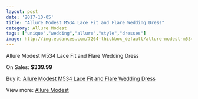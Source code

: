 ```yaml
---
layout: post
date: '2017-10-05'
title: "Allure Modest M534 Lace Fit and Flare Wedding Dress"
category: Allure Modest
tags: ["unique","wedding","allure","style","dresses"]
image: http://img.eudances.com/7264-thickbox_default/allure-modest-m534-lace-fit-and-flare-wedding-dress.jpg
---
```

Allure Modest M534 Lace Fit and Flare Wedding Dress

On Sales: **$339.99**
<a href="https://www.eudances.com/en/allure-modest/2617-allure-modest-m534-lace-fit-and-flare-wedding-dress.html"><amp-img layout="responsive" width="600" height="600" src="//img.eudances.com/7264-thickbox_default/allure-modest-m534-lace-fit-and-flare-wedding-dress.jpg" alt="Allure Modest M534 Lace Fit and Flare Wedding Dress 0" /></a>
<a href="https://www.eudances.com/en/allure-modest/2617-allure-modest-m534-lace-fit-and-flare-wedding-dress.html"><amp-img layout="responsive" width="600" height="600" src="//img.eudances.com/7267-thickbox_default/allure-modest-m534-lace-fit-and-flare-wedding-dress.jpg" alt="Allure Modest M534 Lace Fit and Flare Wedding Dress 1" /></a>
<a href="https://www.eudances.com/en/allure-modest/2617-allure-modest-m534-lace-fit-and-flare-wedding-dress.html"><amp-img layout="responsive" width="600" height="600" src="//img.eudances.com/7266-thickbox_default/allure-modest-m534-lace-fit-and-flare-wedding-dress.jpg" alt="Allure Modest M534 Lace Fit and Flare Wedding Dress 2" /></a>
<a href="https://www.eudances.com/en/allure-modest/2617-allure-modest-m534-lace-fit-and-flare-wedding-dress.html"><amp-img layout="responsive" width="600" height="600" src="//img.eudances.com/7265-thickbox_default/allure-modest-m534-lace-fit-and-flare-wedding-dress.jpg" alt="Allure Modest M534 Lace Fit and Flare Wedding Dress 3" /></a>

Buy it: [Allure Modest M534 Lace Fit and Flare Wedding Dress](https://www.eudances.com/en/allure-modest/2617-allure-modest-m534-lace-fit-and-flare-wedding-dress.html "Allure Modest M534 Lace Fit and Flare Wedding Dress")

View more: [Allure Modest](https://www.eudances.com/en/38-allure-modest "Allure Modest")